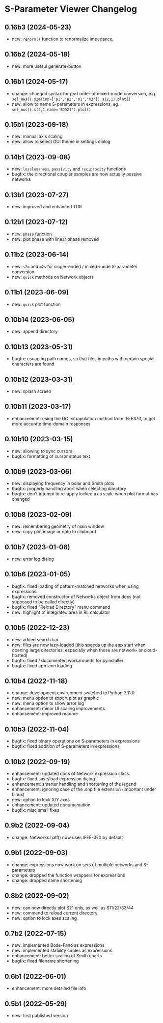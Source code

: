 S-Parameter Viewer Changelog
============================


0.16b3 (2024-05-23)
-------------------

- new: `renorm()` function to renormalize impedance.


0.16b2 (2024-05-18)
-------------------

- new: more useful generate-button


0.16b1 (2024-05-17)
-------------------

- change: changed syntax for port order of mixed-mode conversion, e.g. `sel_nws().s2m(inp=['p1','p2','n1','n2']).s(2,1).plot()`
- new: allow to name S-parameters in expressions, eg. `sel_nws().s(2,1,name='SDD21').plot()`


0.15b1 (2023-09-18)
-------------------

- new: manual axis scaling
- new: allow to select GUI theme in settings dialog


0.14b1 (2023-09-08)
-------------------

- new: `losslessness`, `passivity` and `reciprocity` functions
- bugfix: the directional coupler samples are now actually passive networks


0.13b1 (2023-07-27)
-------------------

- new: improved and enhanced TDR


0.12b1 (2023-07-12)
-------------------

- new: `phase` function
- new: plot phase with linear phase removed


0.11b2 (2023-06-14)
-------------------

- new: `s2m` and `m2s`  for single-ended / mixed-mode S-parameter conversion
- new: `quick` methods on Network objects


0.11b1 (2023-06-09)
-------------------

- new: `quick` plot function


0.10b14 (2023-06-05)
-------------------

- new: append directory


0.10b13 (2023-05-31)
-------------------

- bugfix: escaping path names, so that files in paths with certain special characters are found


0.10b12 (2023-03-31)
-------------------

- new: splash screen


0.10b11 (2023-03-17)
-------------------

- enhancement: using the DC extrapolation method from IEEE370, to get more accurate time-domain responses


0.10b10 (2023-03-15)
-------------------

- new: allowing to sync cursors
- bugfix: formatting of cursor status text


0.10b9 (2023-03-06)
-------------------

- new: displaying frequency in polar and Smith plots
- bugfix: properly handling abort when selecting directory
- bugfix: don't attempt to re-apply locked axis scale when plot format has changed


0.10b8 (2023-02-09)
-------------------

- new: remembering geometry of main window
- new: copy plot image or data to clipboard


0.10b7 (2023-01-06)
-------------------

- new: error log dialog


0.10b6 (2023-01-05)
-------------------

- bugfix: fixed loading of pattern-matched networks when using expressions
- bugfix: removed constructor of Networks object from docs (not supposed to be called directly)
- bugfix: fixed "Reload Directory" menu command
- new: highlight of integrated area in RL calculator


0.10b5 (2022-12-23)
-------------------

- new: added search bar
- new: files are now lazy-loaded (this speeds up the app start when opening large directories, especially when those are network- or cloud-hosted)
- bugfix: fixed / documented workarounds for pyinstaller
- bugfix: fixed app icon loading


0.10b4 (2022-11-18)
-------------------

- change: development environment switched to Python 3.11.0
- new: menu option to export plot as graphic
- new: menu option to show error log
- enhancement: minor UI scaling improvements
- enhancement: improved readme


0.10b3 (2022-11-04)
-------------------

- bugfix: fixed binary operations on S-parameters in expressions
- bugfix: fixed addition of S-parameters in expressions


0.10b2 (2022-09-19)
-------------------

- enhancement: updated docs of Network expression class.
- bugfix: fixed save/load expression dialog
- enhancement: smarter handling and shortening of the legend
- enhancement: ignoring case of the .snp file extension (important under Linux)
- new: option to lock X/Y axes
- enhancement: updated documentation
- bugfix: misc small fixes


0.9b2 (2022-09-04)
------------------

- change: Networks.half() now uses IEEE-370 by default


0.9b1 (2022-09-03)
------------------

- change: expressions now work on sets of multiple networks and S-parameters
- change: dropped the function wrappers for expressions
- change: dropped name shortening


0.8b2 (2022-09-02)
------------------

- new: can now directly plot S21 only, as well as S11/22/33/44
- new: command to reload current directory
- new: option to lock axes scaling


0.7b2 (2022-07-15)
------------------

- new: implemented Bode-Fano as expressions
- new: implemented stability circles as expressions
- enhancement: better scaling of Smith charts
- bugfix: fixed filename shortening


0.6b1 (2022-06-01)
------------------

- enhancement: more detailed file info


0.5b1 (2022-05-29)
------------------

- new: first published version
